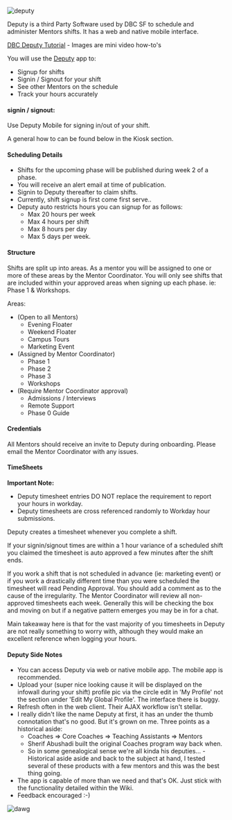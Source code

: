![deputy](http://www2.pcmag.com/media/images/493938-deputy-logo.jpg?thumb=y)

Deputy is a third Party Software used by DBC SF to schedule and administer Mentors shifts. It has a web and native mobile interface.

[DBC Deputy Tutorial](https://github.com/jbomotti/deputy_docs) - Images are mini video how-to's

You will use the [Deputy](https://sfmentors.na.deputy.com) app to:
  - Signup for shifts
  - Signin / Signout for your shift
  - See other Mentors on the schedule
  - Track your hours accurately

#### signin / signout:

Use Deputy Mobile for signing in/out of your shift.

A general how to can be found below in the Kiosk section.

#### Scheduling Details

  - Shifts for the upcoming phase will be published during week 2 of a phase.
  - You will receive an alert email at time of publication.
  - Signin to Deputy thereafter to claim shifts.
  - Currently, shift signup is first come first serve..
  - Deputy auto restricts hours you can signup for as follows:
    - Max 20 hours per week
    - Max 4 hours per shift
    - Max 8 hours per day
    - Max 5 days per week.

#### Structure

Shifts are split up into areas. As a mentor you will be assigned to one or more of these areas by the Mentor Coordinator. You will only see shifts that are included within your approved areas when signing up each phase. ie: Phase 1 & Workshops.

Areas:
  - (Open to all Mentors)
    - Evening Floater
    - Weekend Floater
    - Campus Tours
    - Marketing Event
  - (Assigned by Mentor Coordinator)
    - Phase 1
    - Phase 2
    - Phase 3
    - Workshops
  - (Require Mentor Coordinator approval)
    - Admissions / Interviews
    - Remote Support
    - Phase 0 Guide

#### Credentials

All Mentors should receive an invite to Deputy during onboarding. Please email the Mentor Coordinator with any issues.

#### TimeSheets

**Important Note:**
- Deputy timesheet entries DO NOT replace the requirement to report your hours in workday.
- Deputy timesheets are cross referenced randomly to Workday hour submissions.

Deputy creates a timesheet whenever you complete a shift.

If your signin/signout times are within a 1 hour variance of a scheduled shift you claimed the timesheet is auto approved a few minutes after the shift ends.

If you work a shift that is not scheduled in advance (ie: marketing event) or if you work a drastically different time than you were scheduled the timesheet will read Pending Approval. You should add a comment as to the cause of the irregularity. The Mentor Coordinator will review all non-approved timesheets each week. Generally this will be checking the box and moving on but if a negative pattern emerges you may be in for a chat.

Main takeaway here is that for the vast majority of you timesheets in Deputy are not really something to worry with, although they would make an excellent reference when logging your hours.

#### Deputy Side Notes

- You can access Deputy via web or native mobile app. The mobile app is recommended.
- Upload your (super nice looking cause it will be displayed on the infowall during your shift) profile pic via the circle edit in 'My Profile' not the section under 'Edit My Global Profile'. The interface there is buggy.
- Refresh often in the web client. Their AJAX workflow isn't stellar.
- I really didn't like the name Deputy at first, it has an under the thumb connotation that's no good. But it's grown on me. Three points as a historical aside:
  - Coaches => Core Coaches => Teaching Assistants => Mentors
  - Sherif Abushadi built the original Coaches program way back when.
  - So in some genealogical sense we're all kinda his deputies...
-Historical aside aside and back to the subject at hand, I tested several of these products with a few mentors and this was the best thing going.
- The app is capable of more than we need and that's OK. Just stick with the functionality detailed within the Wiki.
- Feedback encouraged :-)

![dawg](https://pbs.twimg.com/profile_images/532612904197951489/0tsh5l5H.jpeg)
